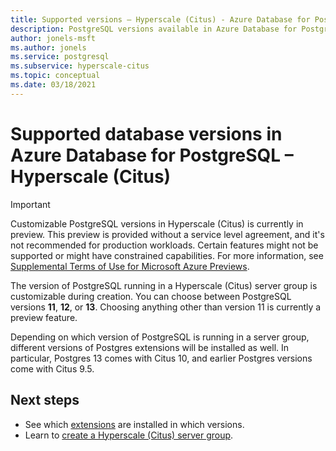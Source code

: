 ```yaml
---
title: Supported versions – Hyperscale (Citus) - Azure Database for PostgreSQL
description: PostgreSQL versions available in Azure Database for PostgreSQL - Hyperscale (Citus)
author: jonels-msft
ms.author: jonels
ms.service: postgresql
ms.subservice: hyperscale-citus
ms.topic: conceptual
ms.date: 03/18/2021
---
```


# Supported database versions in Azure Database for PostgreSQL – Hyperscale (Citus)

> [!IMPORTANT]
> Customizable PostgreSQL versions in Hyperscale (Citus) is currently in
> preview.  This preview is provided without a service level agreement, and
> it's not recommended for production workloads. Certain features might not be
> supported or might have constrained capabilities.  For more information, see
> [Supplemental Terms of Use for Microsoft Azure
> Previews](https://azure.microsoft.com/support/legal/preview-supplemental-terms/).

The version of PostgreSQL running in a Hyperscale (Citus) server group is
customizable during creation. You can choose between PostgreSQL versions
**11**, **12**, or **13**. Choosing anything other than version 11 is currently
a preview feature.

Depending on which version of PostgreSQL is running in a server group,
different versions of Postgres extensions will be installed as well.  In
particular, Postgres 13 comes with Citus 10, and earlier Postgres versions come
with Citus 9.5.

## Next steps

* See which [extensions](concepts-hyperscale-extensions.md) are installed in
  which versions.
* Learn to [create a Hyperscale (Citus) server
  group](quickstart-create-hyperscale-portal.md).
